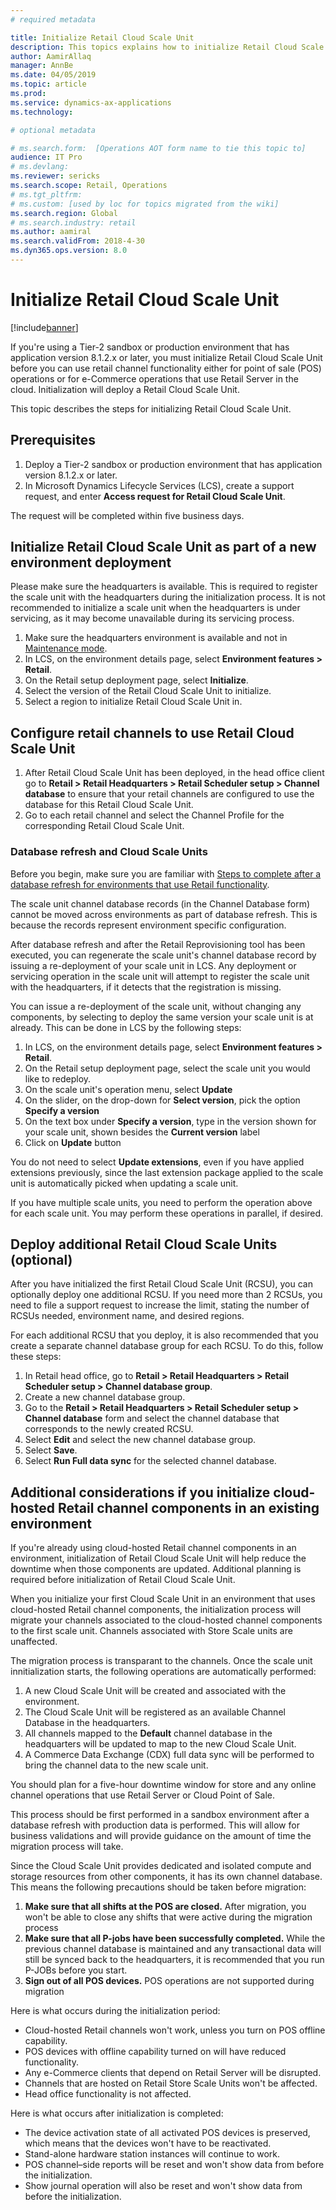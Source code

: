 ```yaml
---
# required metadata

title: Initialize Retail Cloud Scale Unit
description: This topics explains how to initialize Retail Cloud Scale Unit.
author: AamirAllaq
manager: AnnBe
ms.date: 04/05/2019
ms.topic: article
ms.prod:
ms.service: dynamics-ax-applications
ms.technology:

# optional metadata

# ms.search.form:  [Operations AOT form name to tie this topic to]
audience: IT Pro
# ms.devlang:
ms.reviewer: sericks
ms.search.scope: Retail, Operations
# ms.tgt_pltfrm:
# ms.custom: [used by loc for topics migrated from the wiki]
ms.search.region: Global
# ms.search.industry: retail
ms.author: aamiral
ms.search.validFrom: 2018-4-30
ms.dyn365.ops.version: 8.0
---
```



# Initialize Retail Cloud Scale Unit

[!include[banner](../includes/banner.md)]

If you're using a Tier-2 sandbox or production environment that has application version 8.1.2.x or later, you must initialize Retail Cloud Scale Unit before you can use retail channel functionality either for point of sale (POS) operations or for e-Commerce operations that use Retail Server in the cloud. Initialization will deploy a Retail Cloud Scale Unit.

This topic describes the steps for initializing Retail Cloud Scale Unit.

## Prerequisites

1. Deploy a Tier-2 sandbox or production environment that has application version 8.1.2.x or later.
2. In Microsoft Dynamics Lifecycle Services (LCS), create a support request, and enter **Access request for Retail Cloud Scale Unit**.

The request will be completed within five business days.

## Initialize Retail Cloud Scale Unit as part of a new environment deployment

Please make sure the headquarters is available. This is required to register the scale unit with the headquarters during the initialization process. It is not recommended to initialize a scale unit when the headquarters is under servicing, as it may become unavailable during its servicing process.

1. Make sure the headquarters environment is available and not in [Maintenance mode](../sysadmin/maintenance-mode.md).
2. In LCS, on the environment details page, select **Environment features \> Retail**.
3. On the Retail setup deployment page, select **Initialize**.
4. Select the version of the Retail Cloud Scale Unit to initialize.
5. Select a region to initialize Retail Cloud Scale Unit in.

## Configure retail channels to use Retail Cloud Scale Unit

1. After Retail Cloud Scale Unit has been deployed, in the head office client go to **Retail > Retail Headquarters > Retail Scheduler setup > Channel database** to ensure that your retail channels are configured to use the database for this Retail Cloud Scale Unit.
2. Go to each retail channel and select the Channel Profile for the corresponding Retail Cloud Scale Unit.

### Database refresh and Cloud Scale Units

Before you begin, make sure you are familiar with [Steps to complete after a database refresh for environments that use Retail functionality](../database/database-refresh.md#steps-to-complete-after-a-database-refresh-for-environments-that-use-retail-functionality).

The scale unit channel database records (in the Channel Database form) cannot be moved across environments as part of database refresh. This is because the records represent environment specific configuration.

After database refresh and after the Retail Reprovisioning tool has been executed, you can regenerate the scale unit's channel database record by issuing a re-deployment of your scale unit in LCS. Any deployment or servicing operation in the scale unit will attempt to register the scale unit with the headquarters, if it detects that the registration is missing.

You can issue a re-deployment of the scale unit, without changing any components, by selecting to deploy the same version your scale unit is at already. This can be done in LCS by the following steps:

1. In LCS, on the environment details page, select **Environment features \> Retail**.
2. On the Retail setup deployment page, select the scale unit you would like to redeploy.
3. On the scale unit's operation menu, select **Update**
4. On the slider, on the drop-down for **Select version**, pick the option **Specify a version**
5. On the text box under **Specify a version**, type in the version shown for your scale unit, shown besides the **Current version** label
6. Click on **Update** button

You do not need to select **Update extensions**, even if you have applied extensions previously, since the last extension package applied to the scale unit is automatically picked when updating a scale unit.

If you have multiple scale units, you need to perform the operation above for each scale unit. You may perform these operations in parallel, if desired.

## Deploy additional Retail Cloud Scale Units (optional)

After you have initialized the first Retail Cloud Scale Unit (RCSU), you can optionally deploy one additional RCSU. If you need more than 2 RCSUs, you need to file a support request to increase the limit, stating the number of RCSUs needed, environment name, and desired regions.

For each additional RCSU that you deploy, it is also recommended that you create a separate channel database group for each RCSU. To do this, follow these steps:

1. In Retail head office, go to **Retail > Retail Headquarters > Retail Scheduler setup > Channel database group**.
2. Create a new channel database group.
3. Go to the **Retail > Retail Headquarters > Retail Scheduler setup > Channel database** form and select the channel database that corresponds to the newly created RCSU.
4. Select **Edit** and select the new channel database group.
5. Select **Save**.
6. Select **Run Full data sync** for the selected channel database.

## Additional considerations if you initialize cloud-hosted Retail channel components in an existing environment

If you're already using cloud-hosted Retail channel components in an environment, initialization of Retail Cloud Scale Unit will help reduce the downtime when those components are updated. Additional planning is required before initialization of Retail Cloud Scale Unit.

When you initialize your first Cloud Scale Unit in an environment that uses cloud-hosted Retail channel components, the initialization process will migrate your channels associated to the cloud-hosted channel components to the first scale unit. Channels associated with Store Scale units are unaffected.

The migration process is transparant to the channels. Once the scale unit innitialization starts, the following operations are automatically performed:

1. A new Cloud Scale Unit will be created and associated with the environment.
2. The Cloud Scale Unit will be registered as an available Channel Database in the headquarters.
3. All channels mapped to the **Default** channel database in the headquarters will be updated to map to the new Cloud Scale Unit.
4. A Commerce Data Exchange (CDX) full data sync will be performed to bring the channel data to the new scale unit.

You should plan for a five-hour downtime window for store and any online channel operations that use Retail Server or Cloud Point of Sale.

This process should be first performed in a sandbox environment after a database refresh with production data is performed. This will allow for business validations and will provide guidance on the amount of time the migration process will take.

Since the Cloud Scale Unit provides dedicated and isolated compute and storage resources from other components, it has its own channel database. This means the following precautions should be taken before migration:

1. **Make sure that all shifts at the POS are closed.** After migration, you won't be able to close any shifts that were active during the migration process
2. **Make sure that all P-jobs have been successfully completed.** While the previous channel database is maintained and any transactional data will still be synced back to the headquarters, it is recommended that you run P-JOBs before you start.
3. **Sign out of all POS devices.** POS operations are not supported during migration

Here is what occurs during the initialization period:

- Cloud-hosted Retail channels won't work, unless you turn on POS offline capability.
- POS devices with offline capability turned on will have reduced functionality.
- Any e-Commerce clients that depend on Retail Server will be disrupted.
- Channels that are hosted on Retail Store Scale Units won't be affected.
- Head office functionality is not affected.

Here is what occurs after initialization is completed:

- The device activation state of all activated POS devices is preserved, which means that the devices won't have to be reactivated.
- Stand-alone hardware station instances will continue to work.
- POS channel–side reports will be reset and won't show data from before the initialization.
- Show journal operation will also be reset and won't show data from before the initialization.
